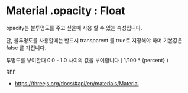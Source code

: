 # Material .opacity : Float

opacity는 불투명도를 주고 싶을때 사용 할 수 있는 속성입니다.   

단, 불투명도를 사용할때는 반드시 transparent 를 true로 지정해야 하며 
기본값은 false 를 가집니다.   

투명도를 부여할때 0.0 - 1.0 사이의 값을 부여합니다 ( 1/100 * {percent} )

REF
* https://threejs.org/docs/#api/en/materials/Material